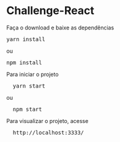 # Challenge-React

Faça o download e baixe as dependências
<pre>
yarn install
</pre>
ou
<pre>
npm install
</pre>

Para iniciar o projeto
<pre>
  yarn start
</pre>
ou
<pre>
  npm start
</pre>

Para visualizar o projeto, acesse
<pre>
  http://localhost:3333/
</pre>
